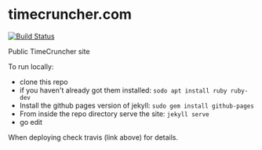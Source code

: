 # timecruncher.com

[![Build Status](https://travis-ci.org/tutorcruncher/timecruncher.svg?branch=master)](https://travis-ci.org/tutorcruncher/timecruncher)

Public TimeCruncher site

To run locally:

* clone this repo
* if you haven't already got them installed: `sodo apt install ruby ruby-dev`
* Install the github pages version of jekyll: `sudo gem install github-pages`
* From inside the repo directory serve the site: `jekyll serve`
* go edit


When deploying check travis (link above) for details.
